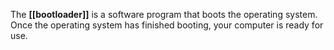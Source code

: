 The **[[bootloader]]** is a software program that boots the operating system. Once the operating system has finished booting, your computer is ready for use.